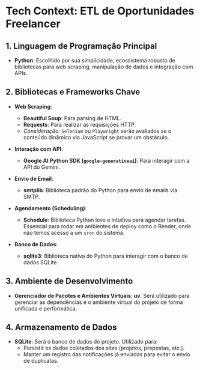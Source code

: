 # Tech Context: ETL de Oportunidades Freelancer

## 1. Linguagem de Programação Principal

- **Python**: Escolhido por sua simplicidade, ecossistema robusto de bibliotecas para web scraping, manipulação de dados e integração com APIs.

## 2. Bibliotecas e Frameworks Chave

- **Web Scraping**:
  - **Beautiful Soup**: Para parsing de HTML.
  - **Requests**: Para realizar as requisições HTTP.
  - *Consideração*: `Selenium` ou `Playwright` serão avaliados se o conteúdo dinâmico via JavaScript se provar um obstáculo.

- **Interação com API**:
  - **Google AI Python SDK (`google-generativeai`)**: Para interagir com a API do Gemini.

- **Envio de Email**:
  - **smtplib**: Biblioteca padrão do Python para envio de emails via SMTP.

- **Agendamento (Scheduling)**:
  - **Schedule**: Biblioteca Python leve e intuitiva para agendar tarefas. Essencial para rodar em ambientes de deploy como o Render, onde não temos acesso a um `cron` do sistema.

- **Banco de Dados**:
  - **sqlite3**: Biblioteca nativa do Python para interagir com o banco de dados SQLite.

## 3. Ambiente de Desenvolvimento

- **Gerenciador de Pacotes e Ambientes Virtuais**: **uv**. Será utilizado para gerenciar as dependências e o ambiente virtual do projeto de forma unificada e performática.

## 4. Armazenamento de Dados

- **SQLite**: Será o banco de dados do projeto. Utilizado para:
  - Persistir os dados coletados dos sites (projetos, propostas, etc.).
  - Manter um registro das notificações já enviadas para evitar o envio de duplicatas.
